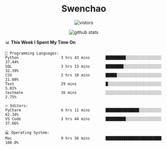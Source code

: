 <h1 align="center">Swenchao</h3>

<p align="center">
  <img src="https://visitor-badge.glitch.me/badge?page_id=Swenchao" alt="vistors" />
</p>

<p align="center">
  <img src="https://github-readme-stats.vercel.app/api?username=Swenchao&count_private=true&show_icons=true&theme=vue-dark&hide_title=true" alt="github stats" />
</p>

<!--START_SECTION:waka-->
📊 **This Week I Spent My Time On** 

```text
💬 Programming Languages: 
Python                   3 hrs 43 mins       █████████░░░░░░░░░░░░░░░░   37.44% 
SQL                      3 hrs 13 mins       ████████░░░░░░░░░░░░░░░░░   32.39% 
CSV                      2 hrs 10 mins       █████░░░░░░░░░░░░░░░░░░░░   21.88% 
Text                     29 mins             █░░░░░░░░░░░░░░░░░░░░░░░░   5.01% 
textmate                 16 mins             ░░░░░░░░░░░░░░░░░░░░░░░░░   2.75%

🔥 Editors: 
PyCharm                  6 hrs 11 mins       ███████████████░░░░░░░░░░   62.34% 
VS Code                  3 hrs 44 mins       █████████░░░░░░░░░░░░░░░░   37.66%

💻 Operating System: 
Mac                      9 hrs 56 mins       █████████████████████████   100.0%

```


<!--END_SECTION:waka-->
